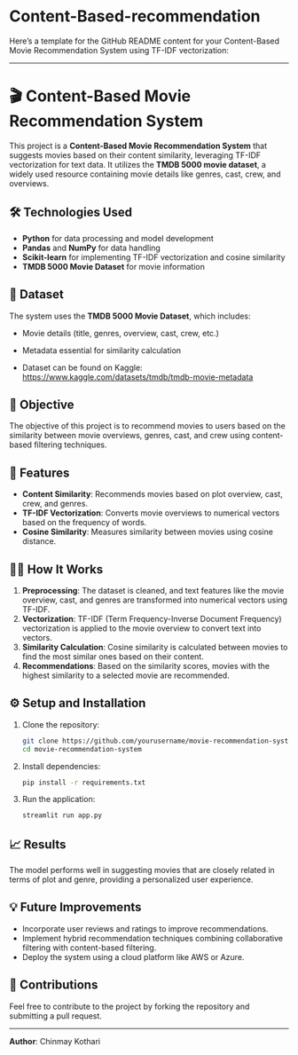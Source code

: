 # Content-Based-recommendation
Here’s a template for the GitHub README content for your Content-Based Movie Recommendation System using TF-IDF vectorization:

---

# 🎬 Content-Based Movie Recommendation System

This project is a **Content-Based Movie Recommendation System** that suggests movies based on their content similarity, leveraging TF-IDF vectorization for text data. It utilizes the **TMDB 5000 movie dataset**, a widely used resource containing movie details like genres, cast, crew, and overviews.

## 🛠️ Technologies Used
- **Python** for data processing and model development
- **Pandas** and **NumPy** for data handling
- **Scikit-learn** for implementing TF-IDF vectorization and cosine similarity
- **TMDB 5000 Movie Dataset** for movie information

## 📂 Dataset
The system uses the **TMDB 5000 Movie Dataset**, which includes:
- Movie details (title, genres, overview, cast, crew, etc.)
- Metadata essential for similarity calculation

- Dataset can be found on Kaggle: https://www.kaggle.com/datasets/tmdb/tmdb-movie-metadata


## 🎯 Objective
The objective of this project is to recommend movies to users based on the similarity between movie overviews, genres, cast, and crew using content-based filtering techniques.

## 🚀 Features
- **Content Similarity**: Recommends movies based on plot overview, cast, crew, and genres.
- **TF-IDF Vectorization**: Converts movie overviews to numerical vectors based on the frequency of words.
- **Cosine Similarity**: Measures similarity between movies using cosine distance.

## 🧑‍💻 How It Works
1. **Preprocessing**: The dataset is cleaned, and text features like the movie overview, cast, and genres are transformed into numerical vectors using TF-IDF.
2. **Vectorization**: TF-IDF (Term Frequency-Inverse Document Frequency) vectorization is applied to the movie overview to convert text into vectors.
3. **Similarity Calculation**: Cosine similarity is calculated between movies to find the most similar ones based on their content.
4. **Recommendations**: Based on the similarity scores, movies with the highest similarity to a selected movie are recommended.

## ⚙️ Setup and Installation

1. Clone the repository:
    ```bash
    git clone https://github.com/yourusername/movie-recommendation-system.git
    cd movie-recommendation-system
    ```

2. Install dependencies:
    ```bash
    pip install -r requirements.txt
    ```

3. Run the application:
    ```bash
    streamlit run app.py
    ```

## 📈 Results
The model performs well in suggesting movies that are closely related in terms of plot and genre, providing a personalized user experience.

## 💡 Future Improvements
- Incorporate user reviews and ratings to improve recommendations.
- Implement hybrid recommendation techniques combining collaborative filtering with content-based filtering.
- Deploy the system using a cloud platform like AWS or Azure.

## 🤝 Contributions
Feel free to contribute to the project by forking the repository and submitting a pull request.

---

**Author**: Chinmay Kothari

